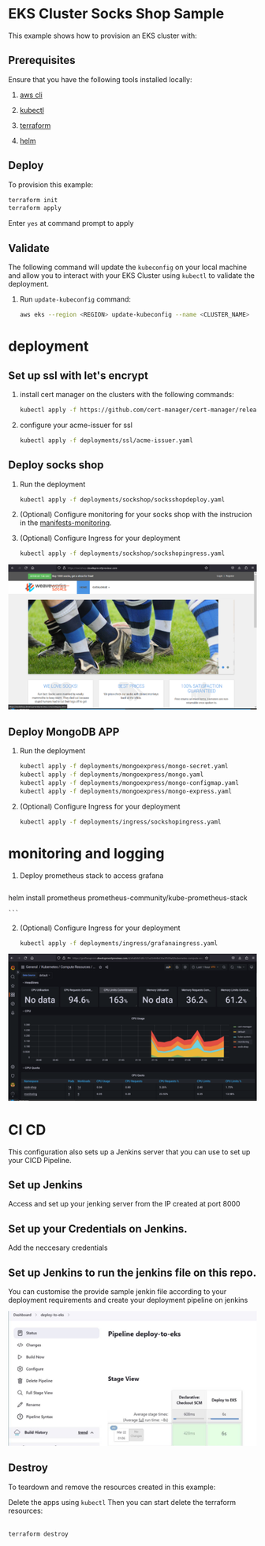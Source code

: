 # EKS Cluster Socks Shop Sample

This example shows how to provision an EKS cluster with:

## Prerequisites

Ensure that you have the following tools installed locally:

1. [aws cli](https://docs.aws.amazon.com/cli/latest/userguide/install-cliv2.html)
2. [kubectl](https://Kubernetes.io/docs/tasks/tools/)
3. [terraform](https://learn.hashicorp.com/tutorials/terraform/install-cli)

3. [helm](Helmhttps://helm.sh)


## Deploy

To provision this example:

```sh
terraform init
terraform apply
```

Enter `yes` at command prompt to apply

## Validate

The following command will update the `kubeconfig` on your local machine and allow you to interact with your EKS Cluster using `kubectl` to validate the deployment.

1. Run `update-kubeconfig` command:

    ```sh
    aws eks --region <REGION> update-kubeconfig --name <CLUSTER_NAME>


# deployment


## Set up ssl with let's encrypt

1. install cert manager on the clusters with the following commands:

    ```sh
    kubectl apply -f https://github.com/cert-manager/cert-manager/releases/download/v1.11.0/cert-manager.yaml
    ```



1. configure your acme-issuer for ssl

    ```sh
    kubectl apply -f deployments/ssl/acme-issuer.yaml
    
    ```

## Deploy socks shop

1. Run the deployment

    ```sh
    kubectl apply -f deployments/sockshop/socksshopdeploy.yaml
    
    ```


2. (Optional) Configure monitoring for your socks shop with the instrucion in the [manifests-monitoring](deployment/sockshop/manifests-monitoring/).

3. (Optional) Configure Ingress for your deployment

    ```sh
    kubectl apply -f deployments/sockshop/sockshopingress.yaml
    
    ```
[![Screenshot of socks homepage](/screenshots/socksshop.png)](/screenshots/socksshop.png)

## Deploy MongoDB APP

1. Run the deployment

    ```sh
    kubectl apply -f deployments/mongoexpress/mongo-secret.yaml
    kubectl apply -f deployments/mongoexpress/mongo.yaml
    kubectl apply -f deployments/mongoexpress/mongo-configmap.yaml
    kubectl apply -f deployments/mongoexpress/mongo-express.yaml
    
    ```

2. (Optional) Configure Ingress for your deployment

    ```sh
    kubectl apply -f deployments/ingress/sockshopingress.yaml
    
    ```

# monitoring and logging

1. Deploy prometheus stack to access grafana

    ```sh
helm install prometheus prometheus-community/kube-prometheus-stack
    
    ```
2. (Optional) Configure Ingress for your deployment

    ```sh
    kubectl apply -f deployments/ingress/grafanaingress.yaml
    
    ```


[![Screenshot of Grafana](/screenshots/graffanadashboard.png)](/screenshots/graffanadashboard.png)

# CI CD

This configuration also sets up a Jenkins server that you can use to set up your CICD Pipeline. 


## Set up Jenkins

Access and set up your jenking server from the IP created at port 8000


## Set up your Credentials on Jenkins.

Add the neccesary credentials 

## Set up Jenkins to run the jenkins file on this repo. 

You can customise the provide sample jenkin file according to your deployment requirements and create your deployment pipeline on jenkins 

[![Screenshot of Deployment](/screenshots/samplepipelinesuccess.jpg)](/screenshots/samplepipelinesuccess.jpg)

## Destroy

To teardown and remove the resources created in this example:



Delete the apps using `kubectl` 
Then you can start delete the terraform resources:
```sh

terraform destroy 
````